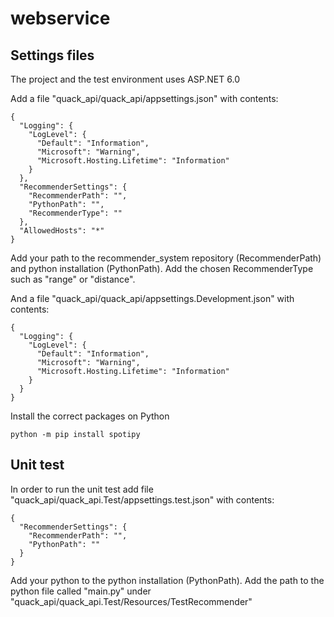 # webservice

## Settings files

The project and the test environment uses ASP.NET 6.0

Add a file "quack_api/quack_api/appsettings.json" with contents:

```
{
  "Logging": {
    "LogLevel": {
      "Default": "Information",
      "Microsoft": "Warning",
      "Microsoft.Hosting.Lifetime": "Information"
    }
  },
  "RecommenderSettings": {
    "RecommenderPath": "",
    "PythonPath": "",
    "RecommenderType": ""
  },
  "AllowedHosts": "*"
}
```

Add your path to the recommender_system repository (RecommenderPath) and python installation (PythonPath).
Add the chosen RecommenderType such as "range" or "distance".

And a file "quack_api/quack_api/appsettings.Development.json" with contents:

```
{
  "Logging": {
    "LogLevel": {
      "Default": "Information",
      "Microsoft": "Warning",
      "Microsoft.Hosting.Lifetime": "Information"
    }
  }
}
```

Install the correct packages on Python
```
python -m pip install spotipy
```

## Unit test
In order to run the unit test add file "quack_api/quack_api.Test/appsettings.test.json" with contents:

```
{
  "RecommenderSettings": {
    "RecommenderPath": "",
    "PythonPath": ""
  }
}
```
Add your python to the python installation (PythonPath).
Add the path to the python file called "main.py" under "quack_api/quack_api.Test/Resources/TestRecommender"
